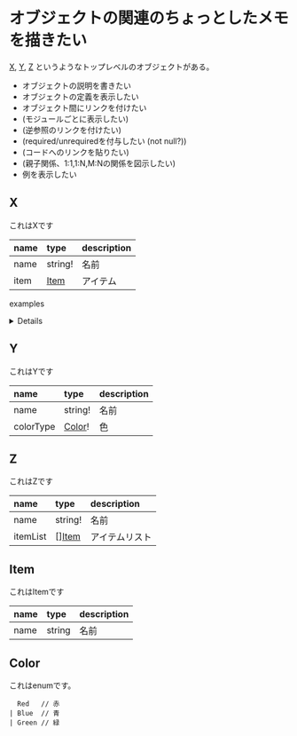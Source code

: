 # オブジェクトの関連のちょっとしたメモを描きたい

[X](#X), [Y](#Y), [Z](#Z) というようなトップレベルのオブジェクトがある。

- オブジェクトの説明を書きたい
- オブジェクトの定義を表示したい
- オブジェクト間にリンクを付けたい
- (モジュールごとに表示したい)
- (逆参照のリンクを付けたい)
- (required/unrequiredを付与したい (not null?))
- (コードへのリンクを貼りたい)
- (親子関係、1:1,1:N,M:Nの関係を図示したい)
- 例を表示したい

## X

これはXです

| name | type | description |
| :--- | :--- | :--- |
| name | string! | 名前 |
| item | [Item](#Item) | アイテム |

examples <details>

```js
{
  "name": "foo",
  "item": {
    "name": "x
  }
}

{
  "name": "bar"
}
```

</details>

## Y

これはYです

| name | type | description |
| :--- | :--- | :--- |
| name | string! | 名前 |
| colorType | [Color](#Color)! | 色 |

## Z

これはZです

| name | type | description |
| :--- | :--- | :--- |
| name | string! | 名前 |
| itemList | [][Item](#Item) | アイテムリスト |

## Item

これはItemです

| name | type | description |
| :--- | :--- | :--- |
| name | string | 名前 |

## Color

これはenumです。

```
  Red   // 赤
| Blue  // 青
| Green // 緑
```
